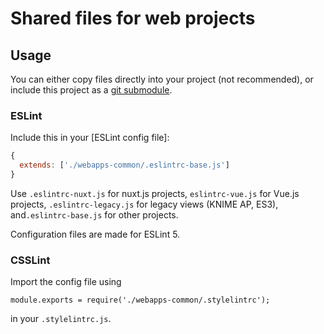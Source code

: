 # Shared files for web projects

## Usage

You can either copy files directly into your project (not recommended), or include this project as a [git submodule](https://git-scm.com/book/en/v2/Git-Tools-Submodules).


### ESLint

Include this in your [ESLint config file]:

```js
{
  extends: ['./webapps-common/.eslintrc-base.js']
}
```

Use `.eslintrc-nuxt.js` for nuxt.js projects, `eslintrc-vue.js` for Vue.js projects, `.eslintrc-legacy.js`
for legacy views (KNIME AP, ES3), and`.eslintrc-base.js` for other projects.

Configuration files are made for ESLint 5.

### CSSLint

Import the config file using

```
module.exports = require('./webapps-common/.stylelintrc');
```

in your `.stylelintrc.js`.
